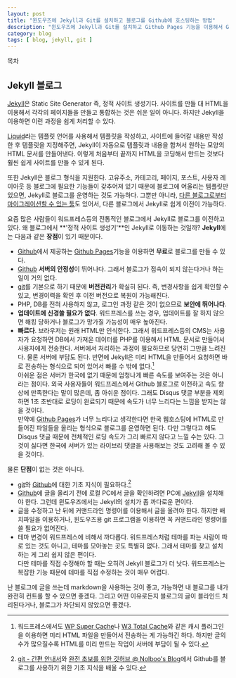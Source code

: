 ```yaml
---
layout: post
title: "윈도우즈에 Jekyll과 Git를 설치하고 블로그를 Github에 호스팅하는 방법"
description: "윈도우즈에 Jekyll과 Git를 설치하고 Github Pages 기능을 이용해서 Github에 블로그를 호스팅하는 방법을 설명해본다."
category: blog
tags: [ blog, jekyll, git ]
---
```


<div id="toc"><p class="toc_title">목차</p></div>

## Jekyll 블로그

[Jekyll][jekyll]은 Static Site Generator 즉, 정적 사이트 생성기다. 사이트를 만들 대 HTML을 이용해서 각각의 페이지들을 만들고 통합하는 것은 쉬운 일이 아니다. 하지만 Jekyll을 이용하면 이런 과정을 쉽게 처리할 수 있다.

[Liquid][Liquid]라는 템플릿 언어를 사용해서 템플릿을 작성하고, 사이트에 들어갈 내용만 작성한 후 템플릿을 지정해주면, Jekyll이 자동으로 템플릿과 내용을 합쳐서 원하는 모양의 HTML 문서를 만들어낸다. 이렇게 처음부터 끝까지 HTML을 코딩해서 만드는 것보다 훨씬 쉽게 사이트를 만들 수 있게 된다.

또한 Jekyll은 블로그 형식을 지원한다. 고유주소, 카테고리, 페이지, 포스트, 사용자 레이아웃 등 블로그에 필요한 기능들이 갖추어져 있기 때문에 블로그에 어울리는 템플릿만 있으면, Jekyll로 블로그를 운영하는 것도 가능하다. 그뿐만 아니라, [다른 블로그로부터 마이그레이션할 수 있는 툴](http://import.jekyllrb.com/docs/home/)도 있어서, 다른 블로그에서 Jekyll로 쉽게 이전이 가능하다.

요즘 많은 사람들이 워드프레스등의 전통적인 블로그에서 Jekyll로 블로그를 이전하고 있다. 왜 블로그에서 **'정적 사이트 생성기'**인 Jekyll로 이동하는 것일까? **Jekyll**에는 다음과 같은 **장점**이 있기 때문이다.

- [Github][Github]에서 제공하는 [Github Pages][Github Pages]기능을 이용하면 **무료**로 블로그를 만들 수 있다.
- [Github][Github] **서버의 안정성**이 뛰어나다. 그래서 블로그가 접속이 되지 않는다거나 하는 일이 거의 없다.
- [git][git]를 기본으로 하기 때문에 **버전관리**가 확실히 된다. 즉, 변경사항을 쉽게 확인할 수 있고, 변경이력을 확인 후 이전 버전으로 복원이 가능해진다.
- PHP, DB를 전혀 사용하지 않고, 로그인 과정 같은 것이 없으므로 **보안에 뛰어나다**.
- **업데이트에 신경쓸 필요가 없다**. 워드프레스를 쓰는 경우, 업데이트를 잘 하지 않으면 해킹 당하거나 블로그가 망가질 가능성이 매우 높아진다.
- **빠르다**. 브라우저는 원래 HTML만 인식한다. 그래서 워드프레스등의 CMS는 사용자가 요청하면 DB에서 가져온 데이터를 PHP를 이용해서 HTML 문서로 만들어서 사용자에게 전송한다. 서버에서 처리하는 과정이 필요하므로 당연히 그만큼 느려진다. 물론 서버에 부담도 된다. 반면에 Jekyll은 미리 HTML을 만들어서 요청하면 바로 전송하는 형식으로 되어 있어서 빠를 수 밖에 없다.[^1]    
아쉬운 점은 서버가 한국에 없기 때문에 엄청나게 빠른 속도를 보여주는 것은 아니라는 점이다. 외국 사용자들이 워드프레스에서 Github 블로그로 이전하고 속도 향상에 만족한다는 말이 많은데, 좀 아쉬운 점이다. 그래도 Disqus 댓글 부분을 제외하면 1초 초반대로 로딩이 완료되기 때문에 속도가 너무 느리다는 느낌을 받지는 않을 것이다.   
만약에 [Github Pages][Github Pages]가 너무 느리다고 생각한다면 한국 웹호스팅에 HTML로 만들어진 파일들을 올리는 형식으로 블로그를 운영하면 된다. 다만 그렇다고 해도 Disqus 댓글 때문에 전체적인 로딩 속도가 그리 빠르지 않다고 느낄 수는 있다. 그것이 싫다면 한국에 서버가 있는 라이브리 댓글을 사용해보는 것도 고려해 볼 수 있을 것이다.

물론 **단점**이 없는 것은 아니다.

- [git][git]와 [Github][Github]에 대한 기초 지식이 필요하다.[^2]
- [Github][Github]에 글을 올리기 전에 로컬 PC에서 글을 확인하려면 PC에 [Jekyll][jekyll]을 설치해야 한다. 그런데 윈도우즈에서는 Jekyll의 설치가 좀 까다로운 편이다.
- 글을 수정하고 난 뒤에 커맨드라인 명령어를 이용해서 글을 올려야 한다. 하지만 배치파일을 이용하거나, 윈도우즈용 git 프로그램을 이용하면 꼭 커맨드라인 명령어를 쓸 필요가 없어진다.
- 테마 변경이 워드프레스에 비해서 까다롭다. 워드프레스처럼 테마를 파는 사람이 따로 있는 것도 아니고, 테마를 모아놓는 곳도 특별히 없다. 그래서 테마를 찾고 설치하는 게 그리 쉽지 않은 편이다.     
다만 테마를 직접 수정해야 할 때는 오히려 Jekyll 블로그가 더 낫다. 워드프레스는 복잡한 기능 때문에 테마를 직접 수정하는 것이 매우 어렵다.

난 블로그에 글을 쓰는데 markdown을 사용하는 것이 좋고, 가능하면 내 블로그를 내가 완전히 컨트롤 할 수 았으면 좋겠다. 그리고 어떤 이유로든지 블로그의 글이 블라인드 처리된다거나, 블로그가 차단되지 않았으면 좋겠다.








<!-- 링크 -->
[jekyll]: http://jekyllrb.com/
[Liquid]: http://docs.shopify.com/themes/liquid-documentation/basics
[Github]: https://github.com/
[Github Pages]: https://pages.github.com/
[git]: http://ko.wikipedia.org/wiki/%EA%B9%83_%28%EC%86%8C%ED%94%84%ED%8A%B8%EC%9B%A8%EC%96%B4%29



<!-- 각주 -->
[^1]: 워드프레스에서도 [WP Super Cache](https://wordpress.org/plugins/wp-super-cache/)나 [W3 Total Cache](https://wordpress.org/plugins/w3-total-cache/)와 같은 캐시 플러그인을 이용하면 미리 HTML 파일을 만들어서 전송하는 게 가능하긴 하다. 하지만 글의 수가 많으질수록 HTML를 미리 만드는 작업이 서버에 부담이 될 수 있다.
[^2]: [git - 간편 안내서](http://rogerdudler.github.io/git-guide/index.ko.html)와 [완전 초보를 위한 깃허브 @ Nolboo's Blog](http://nolboo.github.io/blog/2013/10/06/github-for-beginner/)에서 Github를 블로그를 사용하기 위한 기초 지식을 배울 수 있다.


